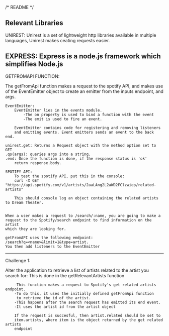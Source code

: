 /*
README
*/

Relevant Libraries
-------------------------------------------------
UNIREST:
    Unirest is a set of lightweight http libraries available in multiple languages,
    Unirest makes ceating requests easier.

EXPRESS:
    Express is a node.js framework which simplifies Node.js
-------------------------------------------------
GETFROMAPI FUNCTION:

The getFromApi function makes a request to the spotify API, and makes use of the
EventEmitter object to create an emitter from the inputs endpoint, and args.

    EventEmitter:
        EventEmitter lies in the events module.
            -The on property is used to bind a function with the event
            -The emit is used to fire an event.
        
        EventEmitter contains code for registering and removing listeners
        and emitting events. Event emitters sends an event to the back end.
        
    unirest.get: Returns a Request object with the method option set to GET
    .qs(args): queries args into a string.    
    .end: Once the function is done, if the response status is 'ok'
        return response.body.
    
    SPOTIFY API:
        To test the spotify API, put this in the console:
        curl -X GET "https://api.spotify.com/v1/artists/2aaLAng2L2aWD2FClzwiep/related-artists"
    
        This should console log an object containing the related artists to Dream Theater.
        

    When a user makes a request to /search/:name, you are going to make a
    request to the Spotify/search endpoint to find information on the artist
    which they are looking for.
    
    getFromAPI uses the following endpoint:
    /search?q=<name>&limit=1&type=artist.
    You then add listeners to the EventEmitter


-----------------------------------------------------------------
Challenge 1:

Alter the application to retrieve a list of artists related to the artist you search for:
    This is done in the getRelevantArtists function
    
        -This function makes a request to Spotify's get related artists endpoint.
        -To do this, it uses the initially defined getFromApi function
         to retrieve the id of the artist.
        -This happens after the search request has emitted its end event.
        -It uses the artist id from the artist object
        
        If the request is succesful, then artist.related should be set to
        item.artists, where item is the object returned by the get related artists
        endpoint



